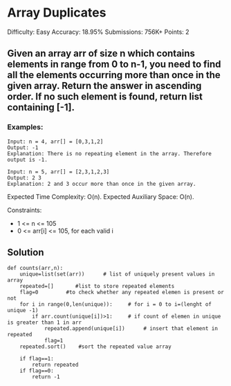 # Array Duplicates
Difficulty: Easy Accuracy: 18.95% Submissions: 756K+ Points: 2
## Given an array arr of size n which contains elements in range from 0 to n-1, you need to find all the elements occurring more than once in the given array. Return the answer in ascending order. If no such element is found, return list containing [-1]. 

### Examples:
```
Input: n = 4, arr[] = [0,3,1,2]
Output: -1
Explanation: There is no repeating element in the array. Therefore output is -1.

Input: n = 5, arr[] = [2,3,1,2,3]
Output: 2 3 
Explanation: 2 and 3 occur more than once in the given array.
```
Expected Time Complexity: O(n).
Expected Auxiliary Space: O(n).

Constraints:

- 1 <= n <= 105
- 0 <= arr[i] <= 105, for each valid i

## Solution

```
def counts(arr,n):
    unique=list(set(arr))      # list of uniquely present values in array
    repeated=[]       #list to store repeated elements
    flag=0         #to check whether any repeated elemen is present or not
    for i in range(0,len(unique)):     # for i = 0 to i=(lenght of unique -1)
        if arr.count(unique[i])>1:     # if count of elemen in unique is greater than 1 in arr
            repeated.append(unique[i])      # insert that element in repeated
            flag=1
    repeated.sort()    #sort the repeated value array
    
    if flag==1:
        return repeated
    if flag==0:
        return -1    
```
